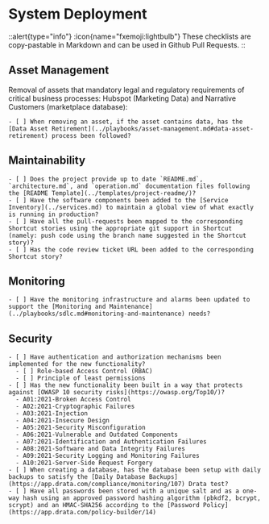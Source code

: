 # System Deployment 

::alert{type="info"}
:icon{name="fxemoji:lightbulb"} These checklists are copy-pastable in Markdown and can be used in Github Pull Requests.
::

## Asset Management

Removal of assets that mandatory legal and regulatory requirements of critical business processes: Hubspot (Marketing Data) and Narrative Customers (marketplace database):


```
- [ ] When removing an asset, if the asset contains data, has the [Data Asset Retirement](../playbooks/asset-management.md#data-asset-retirement) process been followed?
```

## Maintainability

```
- [ ] Does the project provide up to date `README.md`, `architecture.md`, and `operation.md` documentation files following the [README Template](../templates/project-readme/)?
- [ ] Have the software components been added to the [Service Inventory](../services.md) to maintain a global view of what exactly is running in production?
- [ ] Have all the pull-requests been mapped to the corresponding Shortcut stories using the appropriate git support in Shortcut (namely: push code using the branch name suggested in the Shortcut story)?
- [ ] Has the code review ticket URL been added to the corresponding Shortcut story?
```

## Monitoring

```
- [ ] Have the monitoring infrastructure and alarms been updated to support the [Monitoring and Maintenance](../playbooks/sdlc.md#monitoring-and-maintenance) needs?
```

## Security

```
- [ ] Have authentication and authorization mechanisms been implemented for the new functionality?
  - [ ] Role-based Access Control (RBAC)
  - [ ] Principle of least permissions
- [ ] Has the new functionality been built in a way that protects against [OWASP 10 security risks](https://owasp.org/Top10/)?
  - A01:2021-Broken Access Control
  - A02:2021-Cryptographic Failures
  - A03:2021-Injection
  - A04:2021-Insecure Design
  - A05:2021-Security Misconfiguration
  - A06:2021-Vulnerable and Outdated Components
  - A07:2021-Identification and Authentication Failures
  - A08:2021-Software and Data Integrity Failures 
  - A09:2021-Security Logging and Monitoring Failures 
  - A10:2021-Server-Side Request Forgery
- [ ] When creating a database, has the database been setup with daily backups to satisfy the [Daily Database Backups](https://app.drata.com/compliance/monitoring/107) Drata test?
- [ ] Have all passwords been stored with a unique salt and as a one-way hash using an approved password hashing algorithm (pbkdf2, bcrypt, scrypt) and an HMAC-SHA256 according to the [Password Policy](https://app.drata.com/policy-builder/14)
```